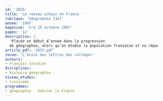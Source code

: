 ```yaml
---
id: '2855'
title: 'Le réseau urbain en France '
rubrique: 'Géographie [3e]'
annee: '1997'
magazine: 'n°4 15 octobre 1997'
pages: '12'
description: |-
  'Placée en début d’année dans la progression
  de géographie, alors qu’on étudie la population française et sa répartition, la notion de réseau urbain permet d’appréhender des structures essentielles du territoire : la hiérarchie urbaine, l’existence de régions polarisées ou moins organisées, la logique des principaux axes de communication, ainsi que certaines contraintes de la politique d’aménagement du territoire. Plus prosaïquement, ce cours permet aux élèves de mémoriser la localisation des principales agglomérations. Cette approche ne vaut que si elle permet d’expliquer l’espace tel qu’il est vécu par ses habitants, c’est-à-dire à travers des déplacements ou le recours à des services urbains plus ou moins rares. Le cours utilise des cartes à différentes échelles, régionale et nationale.'
article_pdf: '2855.pdf'
revue: 'L’école des lettres des collèges'
auteurs:
- François Colodiet
disciplines:
- histoire-géographie
niveau_etudes:
- troisième
programmes:
- géographie - habiter la France
---
```

